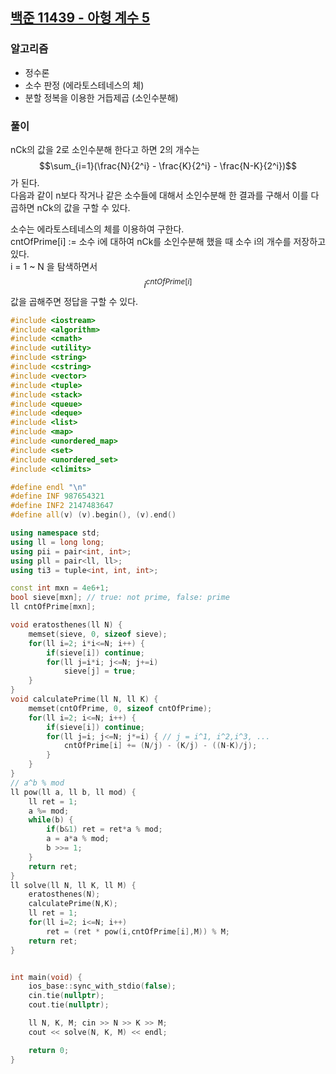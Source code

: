 ## [백준 11439 - 아헝 계수 5](https://www.acmicpc.net/problem/11439)

### 알고리즘
- 정수론
- 소수 판정 (에라토스테네스의 체)
- 분할 정복을 이용한 거듭제곱 (소인수분해)

### 풀이
nCk의 값을 2로 소인수분해 한다고 하면 2의 개수는 $$\sum_{i=1}(\frac{N}{2^i} - \frac{K}{2^i} - \frac{N-K}{2^i})$$가 된다.  
다음과 같이 n보다 작거나 같은 소수들에 대해서 소인수분해 한 결과를 구해서 이를 다 곱하면 nCk의 값을 구할 수 있다.  

소수는 에라토스테네스의 체를 이용하여 구한다.  
cntOfPrime[i] := 소수 i에 대하여 nCk를 소인수분해 했을 때 소수 i의 개수를 저장하고 있다.  
i = 1 ~ N 을 탐색하면서 $$i^{cntOfPrime[i]}$$ 값을 곱해주면 정답을 구할 수 있다.

```c++
#include <iostream>
#include <algorithm>
#include <cmath>
#include <utility>
#include <string>
#include <cstring>
#include <vector>
#include <tuple>
#include <stack>
#include <queue>
#include <deque>
#include <list>
#include <map>
#include <unordered_map>
#include <set>
#include <unordered_set>
#include <climits>

#define endl "\n"
#define INF 987654321
#define INF2 2147483647
#define all(v) (v).begin(), (v).end()

using namespace std;
using ll = long long;
using pii = pair<int, int>;
using pll = pair<ll, ll>;
using ti3 = tuple<int, int, int>;

const int mxn = 4e6+1;
bool sieve[mxn]; // true: not prime, false: prime
ll cntOfPrime[mxn];

void eratosthenes(ll N) {
    memset(sieve, 0, sizeof sieve);
    for(ll i=2; i*i<=N; i++) {
        if(sieve[i]) continue;
        for(ll j=i*i; j<=N; j+=i)
            sieve[j] = true;
    }
}
void calculatePrime(ll N, ll K) {
    memset(cntOfPrime, 0, sizeof cntOfPrime);
    for(ll i=2; i<=N; i++) {
        if(sieve[i]) continue;
        for(ll j=i; j<=N; j*=i) { // j = i^1, i^2,i^3, ...
            cntOfPrime[i] += (N/j) - (K/j) - ((N-K)/j);
        }
    }
}
// a^b % mod
ll pow(ll a, ll b, ll mod) {
    ll ret = 1;
    a %= mod;
    while(b) {
        if(b&1) ret = ret*a % mod;
        a = a*a % mod;
        b >>= 1;
    }
    return ret;
}
ll solve(ll N, ll K, ll M) {
    eratosthenes(N);
    calculatePrime(N,K);
    ll ret = 1;
    for(ll i=2; i<=N; i++)
        ret = (ret * pow(i,cntOfPrime[i],M)) % M;
    return ret;
}


int main(void) {
    ios_base::sync_with_stdio(false);
    cin.tie(nullptr);
    cout.tie(nullptr);

    ll N, K, M; cin >> N >> K >> M;
    cout << solve(N, K, M) << endl;

    return 0;
}
```